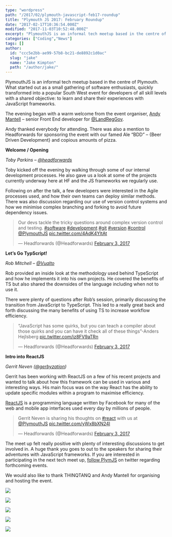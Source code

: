 ```yaml
---
type: "wordpress"
path: "/2017/02/plymouth-javascript-feb17-roundup"
title: "Plymouth JS 2017: February Roundup"
date: "2017-02-17T10:36:54.000Z"
modified: "2017-11-03T10:52:48.000Z"
excerpt: "PlymouthJS is an informal tech meetup based in the centre of Plymouth. What started out as a small gathering of software enthusiasts, quickly transformed into a popular South West event for developers of all skill levels with a shared objective: to learn and share their experiences with JavaScript frameworks. The evening began with a warm …"
categories: ["Coding","News"]
tags: []
author:
  id: "ccc5e2bb-ae99-57b8-bc21-de8892c1d0ac"
  slug: "jake"
  name: "Jake Kimpton"
  path: "/author/jake/"
---
```

PlymouthJS is an informal tech meetup based in the centre of Plymouth. What started out as a small gathering of software enthusiasts, quickly transformed into a popular South West event for developers of all skill levels with a shared objective: to learn and share their experiences with JavaScript frameworks.

The evening began with a warm welcome from the event organiser, [Andy Mantell](https://twitter.com/andymantell) – senior Front End developer for [@LandRegGov](https://twitter.com/LandRegGov).

Andy thanked everybody for attending. There was also a mention to Headforwards for sponsoring the event with our famed Ale “BDD” – {Beer Driven Development} and copious amounts of pizza.

**Welcome / Opening**

_Toby Parkins – [@headforwards](https://twitter.com/Headforwards)_

Toby kicked off the evening by walking through some of our internal development processes. He also gave us a look at some of the projects currently underway here at HF and the JS frameworks we regularly use.

Following on after the talk, a few developers were interested in the Agile processes used, and how their own teams can deploy similar methods. There was also discussion regarding our use of version control systems and how we minimise complex branching and forking to avoid future dependency issues.

> Our devs tackle the tricky questions around complex version control and testing. [#software](https://twitter.com/hashtag/software?src=hash) [#development](https://twitter.com/hashtag/development?src=hash) [#git](https://twitter.com/hashtag/git?src=hash) [#version](https://twitter.com/hashtag/version?src=hash) [#control](https://twitter.com/hashtag/control?src=hash) [@PlymouthJS](https://twitter.com/PlymouthJS) [pic.twitter.com/4AdK4YltAt](https://t.co/4AdK4YltAt)
> 
> — Headforwards (@Headforwards) [February 3, 2017](https://twitter.com/Headforwards/status/827607116416421888)

  

**Let’s Go TypScript!**

_Rob Mitchell – [@Vualto](https://twitter.com/Vualto)_

Rob provided an inside look at the methodology used behind TypeScript and how he implements it into his own projects. He covered the benefits of TS but also shared the downsides of the language including when not to use it.

There were plenty of questions after Rob’s session, primarily discussing the transition from JavaScript to TypeScript. This led to a really great back and forth discussing the many benefits of using TS to increase workflow efficiency.

> “JavaScript has some quirks, but you can teach a compiler about those quirks and you can have it check all of these things”-Anders Hejlsberg [pic.twitter.com/iz8FV9aTRn](https://t.co/iz8FV9aTRn)
> 
> — Headforwards (@Headforwards) [February 3, 2017](https://twitter.com/Headforwards/status/827626004491403264)

**Intro into ReactJS**

_Gerrit Neven ([@gerbyzation](https://twitter.com/gerbyzation))_

Gerrit has been working with ReactJS on a few of his recent projects and wanted to talk about how this framework can be used in various and interesting ways. His main focus was on the way React has the ability to update specific modules within a program to maximise efficiency.

[ReactJS](https://facebook.github.io/react/) is a programming language written by Facebook for many of the web and mobile app interfaces used every day by millions of people.

> Gerrit Neven is sharing his thoughts on [#react](https://twitter.com/hashtag/react?src=hash) with us at [@PlymouthJS](https://twitter.com/PlymouthJS) [pic.twitter.com/yWx8bXN24l](https://t.co/yWx8bXN24l)
> 
> — Headforwards (@Headforwards) [February 3, 2017](https://twitter.com/Headforwards/status/827629704182104064)

The meet up felt really positive with plenty of interesting discussions to get involved in. A huge thank you goes to out to the speakers for sharing their adventures with JavaScript frameworks. If you are interested in participating in the next tech meet up, [follow PlymJS](https://twitter.com/PlymouthJS) on twitter regarding forthcoming events.

We would also like to thank THINQTANQ and Andy Mantell for organising and hosting the event.

![](https://www.headforwards.com/wp-content/uploads/2017/02/IMG_1305-web-2048-300x180.jpg)

![](https://www.headforwards.com/wp-content/uploads/2017/02/IMG_1303-web-2048-300x225.jpg)

![](https://www.headforwards.com/wp-content/uploads/2017/02/IMG_1324-web-2048-300x225.jpg)

![](https://www.headforwards.com/wp-content/uploads/2017/02/IMG_1301-web-2048-300x225.jpg)

![](https://www.headforwards.com/wp-content/uploads/2017/02/CymFrhZWgAArSNT-web-2048-1-300x203.jpg)